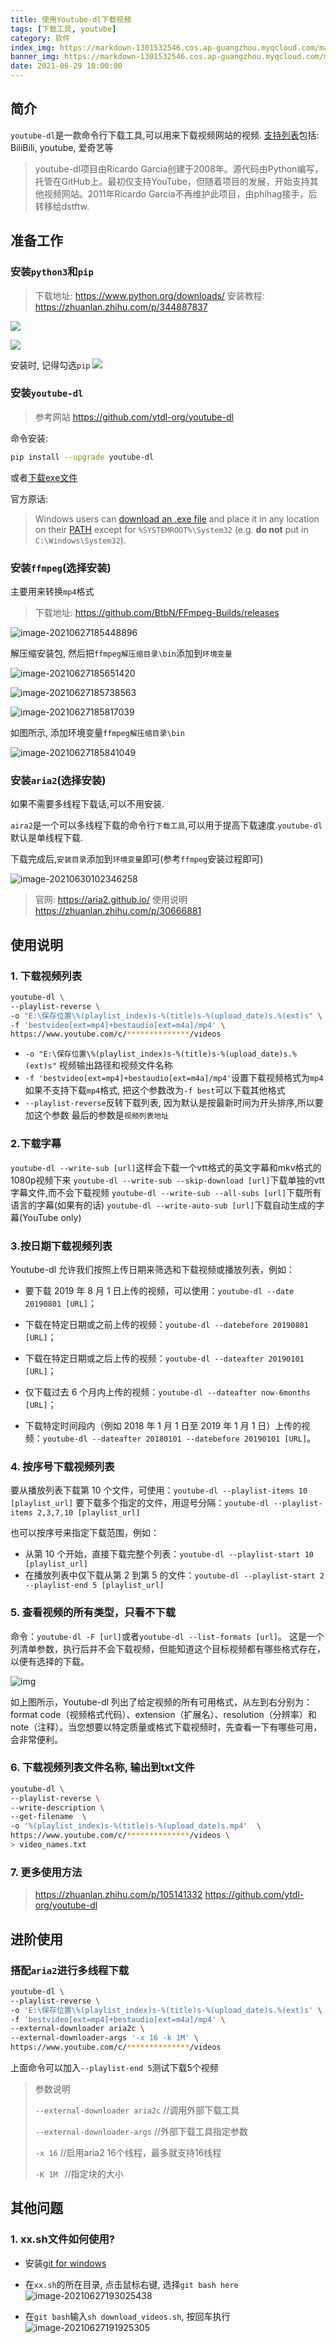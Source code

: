 ```yaml
---
title: 使用Youtube-dl下载视频
tags: [下载工具, youtube]
category: 软件
index_img: https://markdown-1301532546.cos.ap-guangzhou.myqcloud.com/markdown/pexels-freestocksorg-34407.jpg
banner_img: https://markdown-1301532546.cos.ap-guangzhou.myqcloud.com/markdown/pexels-freestocksorg-34407.jpg
date: 2021-06-29 10:00:00
---
```


## 简介
`youtube-dl`是一款命令行下载工具,可以用来下载视频网站的视频.
[支持列表](https://ytdl-org.github.io/youtube-dl/supportedsites.html)包括: BiliBili, youtube, 爱奇艺等

> youtube-dl项目由Ricardo Garcia创建于2008年。源代码由Python编写，托管在GitHub上。最初仅支持YouTube，但随着项目的发展，开始支持其他视频网站。2011年Ricardo Garcia不再维护此项目，由phihag接手，后转移给dstftw.

## 准备工作

### 安装`python3`和`pip`

   >  下载地址: https://www.python.org/downloads/
   >  安装教程: https://zhuanlan.zhihu.com/p/344887837

![](https://markdown-1301532546.cos.ap-guangzhou.myqcloud.com/markdown/python_%E5%AE%89%E8%A3%852.jpg)

![](https://markdown-1301532546.cos.ap-guangzhou.myqcloud.com/markdown/python_%E5%AE%89%E8%A3%851.jpg)

安装时, 记得勾选`pip`
![](https://markdown-1301532546.cos.ap-guangzhou.myqcloud.com/markdown/11.png)

### 安装`youtube-dl`

> 参考网站 https://github.com/ytdl-org/youtube-dl

命令安装:

```bash
pip install --upgrade youtube-dl
```

或者[下载exe文件](https://yt-dl.org/latest/youtube-dl.exe)

官方原话:
> Windows users can [download  an .exe file](https://yt-dl.org/latest/youtube-dl.exe) and place it in any location on their [PATH](https://en.wikipedia.org/wiki/PATH_(variable)) except for `%SYSTEMROOT%\System32` (e.g. **do not** put in `C:\Windows\System32`).

### 安装`ffmpeg`(选择安装)

主要用来转换`mp4`格式

   > 下载地址: https://github.com/BtbN/FFmpeg-Builds/releases

   ![image-20210627185448896](https://markdown-1301532546.cos.ap-guangzhou.myqcloud.com/markdown/image-20210627185448896.png)

   解压缩安装包, 然后把`ffmpeg解压缩目录\bin`添加到`环境变量`

   ![image-20210627185651420](https://markdown-1301532546.cos.ap-guangzhou.myqcloud.com/markdown/image-20210627185651420.png)

   ![image-20210627185738563](https://markdown-1301532546.cos.ap-guangzhou.myqcloud.com/markdown/image-20210627185738563.png)

   ![image-20210627185817039](https://markdown-1301532546.cos.ap-guangzhou.myqcloud.com/markdown/image-20210627185817039.png)

   如图所示, 添加环境变量`ffmpeg解压缩目录\bin`

   ![image-20210627185841049](https://markdown-1301532546.cos.ap-guangzhou.myqcloud.com/markdown/image-20210627185841049.png)

### 安装`aria2`(选择安装)

如果不需要多线程下载话,可以不用安装.

`aira2`是一个可以多线程下载的命令行`下载工具`,可以用于提高下载速度.`youtube-dl`默认是单线程下载.

下载完成后,`安装目录`添加到`环境变量`即可(参考`ffmpeg`安装过程即可)

![image-20210630102346258](https://markdown-1301532546.cos.ap-guangzhou.myqcloud.com/markdown/image-20210630102346258.png)

> 官网: https://aria2.github.io/
> 使用说明 https://zhuanlan.zhihu.com/p/30666881



## 使用说明

### 1. 下载视频列表

```bash
youtube-dl \
--playlist-reverse \
-o "E:\保存位置\%(playlist_index)s-%(title)s-%(upload_date)s.%(ext)s" \
-f 'bestvideo[ext=mp4]+bestaudio[ext=m4a]/mp4' \
https://www.youtube.com/c/**************/videos
```
- `-o "E:\保存位置\%(playlist_index)s-%(title)s-%(upload_date)s.%(ext)s"` 视频输出路径和视频文件名称
- `-f 'bestvideo[ext=mp4]+bestaudio[ext=m4a]/mp4'`设置下载视频格式为`mp4`
如果不支持下载`mp4`格式, 把这个参数改为`-f best`可以下载其他格式
- `--playlist-reverse`反转下载列表, 因为默认是按最新时间为开头排序,所以要加这个参数
最后的参数是`视频列表地址`

### 2.下载字幕

`youtube-dl --write-sub [url]`这样会下载一个vtt格式的英文字幕和mkv格式的1080p视频下来
`youtube-dl --write-sub --skip-download [url]`下载单独的vtt字幕文件,而不会下载视频
`youtube-dl --write-sub --all-subs [url]`下载所有语言的字幕(如果有的话)
`youtube-dl --write-auto-sub [url]`下载自动生成的字幕(YouTube only)

### 3.按日期下载视频列表

Youtube-dl 允许我们按照上传日期来筛选和下载视频或播放列表，例如：

- 要下载 2019 年 8 月 1 日上传的视频，可以使用：`youtube-dl --date 20190801 [URL]`；

- 下载在特定日期或之前上传的视频：`youtube-dl --datebefore 20190801 [URL]`；

- 下载在特定日期或之后上传的视频：`youtube-dl --dateafter 20190101 [URL]`；

- 仅下载过去 6 个月内上传的视频：`youtube-dl --dateafter now-6months [URL]`；

- 下载特定时间段内（例如 2018 年 1 月 1 日至 2019 年 1 月 1 日）上传的视频：`youtube-dl --dateafter 20180101 --datebefore 20190101 [URL]`。


### 4. 按序号下载视频列表
要从播放列表下载第 10 个文件，可使用：`youtube-dl --playlist-items 10 [playlist_url]`
要下载多个指定的文件，用逗号分隔：`youtube-dl --playlist-items 2,3,7,10 [playlist_url]`


也可以按序号来指定下载范围，例如：
- 从第 10 个开始，直接下载完整个列表：`youtube-dl --playlist-start 10 [playlist_url]`
- 在播放列表中仅下载从第 2 到第 5 的文件：`youtube-dl --playlist-start 2 --playlist-end 5 [playlist_url]`

### 5. 查看视频的所有类型，只看不下载

命令：`youtube-dl -F [url]`或者`youtube-dl --list-formats [url]`。
这是一个列清单参数，执行后并不会下载视频，但能知道这个目标视频都有哪些格式存在，以便有选择的下载。

  ![img](https://markdown-1301532546.cos.ap-guangzhou.myqcloud.com/markdown/v2-fbd29bcc7dc8c7e2b9ea393714b5f038_720w.jpg)

如上图所示，Youtube-dl 列出了给定视频的所有可用格式，从左到右分别为：format code（视频格式代码）、extension（扩展名）、resolution（分辨率）和 note（注释）。当您想要以特定质量或格式下载视频时，先查看一下有哪些可用，会非常便利。


### 6. 下载视频列表文件名称, 输出到txt文件
```bash
youtube-dl \
--playlist-reverse \
--write-description \
--get-filename  \
-o '%(playlist_index)s-%(title)s-%(upload_date)s.mp4'  \
https://www.youtube.com/c/**************/videos \
> video_names.txt
```



### 7. 更多使用方法

> 
>  https://zhuanlan.zhihu.com/p/105141332
>  https://github.com/ytdl-org/youtube-dl

## 进阶使用

### 搭配`aria2`进行多线程下载

```bash
youtube-dl \
--playlist-reverse \
-o 'E:\保存位置\%(playlist_index)s-%(title)s-%(upload_date)s.%(ext)s' \
-f 'bestvideo[ext=mp4]+bestaudio[ext=m4a]/mp4' \
--external-downloader aria2c \
--external-downloader-args '-x 16 -k 1M' \
https://www.youtube.com/c/**************/videos
```

上面命令可以加入`--playlist-end 5`测试下载5个视频

> 参数说明 
>
> `--external-downloader aria2c`  //调用外部下载工具
>
> `--external-downloader-args` //外部下载工具指定参数
>
> `-x 16` //启用aria2 16个线程，最多就支持16线程
>
> `-K 1M ` //指定块的大小


## 其他问题

### 1. xx.sh文件如何使用?


- 安装[git for windows](https://gitforwindows.org/)

- 在`xx.sh`的所在目录, 点击鼠标右键, 选择`git bash here` 
 ![image-20210627193025438](https://markdown-1301532546.cos.ap-guangzhou.myqcloud.com/markdown/image-20210627193025438.png)

- 在`git bash`输入`sh download_videos.sh`,  按回车执行
  ![image-20210627191925305](https://markdown-1301532546.cos.ap-guangzhou.myqcloud.com/markdown/image-20210627191925305.png)

  
